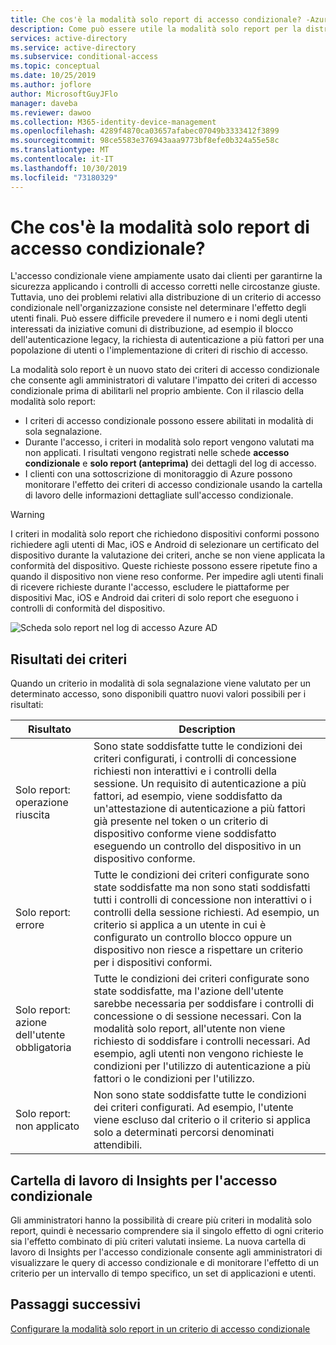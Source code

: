 ```yaml
---
title: Che cos'è la modalità solo report di accesso condizionale? -Azure Active Directory
description: Come può essere utile la modalità solo report per la distribuzione dei criteri di accesso condizionale
services: active-directory
ms.service: active-directory
ms.subservice: conditional-access
ms.topic: conceptual
ms.date: 10/25/2019
ms.author: joflore
author: MicrosoftGuyJFlo
manager: daveba
ms.reviewer: dawoo
ms.collection: M365-identity-device-management
ms.openlocfilehash: 4289f4870ca03657afabec07049b3333412f3899
ms.sourcegitcommit: 98ce5583e376943aaa9773bf8efe0b324a55e58c
ms.translationtype: MT
ms.contentlocale: it-IT
ms.lasthandoff: 10/30/2019
ms.locfileid: "73180329"
---
```

# <a name="what-is-conditional-access-report-only-mode"></a>Che cos'è la modalità solo report di accesso condizionale?

L'accesso condizionale viene ampiamente usato dai clienti per garantirne la sicurezza applicando i controlli di accesso corretti nelle circostanze giuste. Tuttavia, uno dei problemi relativi alla distribuzione di un criterio di accesso condizionale nell'organizzazione consiste nel determinare l'effetto degli utenti finali. Può essere difficile prevedere il numero e i nomi degli utenti interessati da iniziative comuni di distribuzione, ad esempio il blocco dell'autenticazione legacy, la richiesta di autenticazione a più fattori per una popolazione di utenti o l'implementazione di criteri di rischio di accesso. 

La modalità solo report è un nuovo stato dei criteri di accesso condizionale che consente agli amministratori di valutare l'impatto dei criteri di accesso condizionale prima di abilitarli nel proprio ambiente.  Con il rilascio della modalità solo report:

- I criteri di accesso condizionale possono essere abilitati in modalità di sola segnalazione.
- Durante l'accesso, i criteri in modalità solo report vengono valutati ma non applicati. I risultati vengono registrati nelle schede **accesso condizionale** e **solo report (anteprima)** dei dettagli del log di accesso.
- I clienti con una sottoscrizione di monitoraggio di Azure possono monitorare l'effetto dei criteri di accesso condizionale usando la cartella di lavoro delle informazioni dettagliate sull'accesso condizionale.

> [!WARNING]
> I criteri in modalità solo report che richiedono dispositivi conformi possono richiedere agli utenti di Mac, iOS e Android di selezionare un certificato del dispositivo durante la valutazione dei criteri, anche se non viene applicata la conformità del dispositivo. Queste richieste possono essere ripetute fino a quando il dispositivo non viene reso conforme. Per impedire agli utenti finali di ricevere richieste durante l'accesso, escludere le piattaforme per dispositivi Mac, iOS e Android dai criteri di solo report che eseguono i controlli di conformità del dispositivo.

![Scheda solo report nel log di accesso Azure AD](./media/concept-conditional-access-report-only/report-only-detail-in-sign-in-log.png)

## <a name="policy-results"></a>Risultati dei criteri

Quando un criterio in modalità di sola segnalazione viene valutato per un determinato accesso, sono disponibili quattro nuovi valori possibili per i risultati:

| Risultato | Description |
| --- | --- |
| Solo report: operazione riuscita | Sono state soddisfatte tutte le condizioni dei criteri configurati, i controlli di concessione richiesti non interattivi e i controlli della sessione. Un requisito di autenticazione a più fattori, ad esempio, viene soddisfatto da un'attestazione di autenticazione a più fattori già presente nel token o un criterio di dispositivo conforme viene soddisfatto eseguendo un controllo del dispositivo in un dispositivo conforme. |
| Solo report: errore | Tutte le condizioni dei criteri configurate sono state soddisfatte ma non sono stati soddisfatti tutti i controlli di concessione non interattivi o i controlli della sessione richiesti. Ad esempio, un criterio si applica a un utente in cui è configurato un controllo blocco oppure un dispositivo non riesce a rispettare un criterio per i dispositivi conformi. |
| Solo report: azione dell'utente obbligatoria | Tutte le condizioni dei criteri configurate sono state soddisfatte, ma l'azione dell'utente sarebbe necessaria per soddisfare i controlli di concessione o di sessione necessari. Con la modalità solo report, all'utente non viene richiesto di soddisfare i controlli necessari. Ad esempio, agli utenti non vengono richieste le condizioni per l'utilizzo di autenticazione a più fattori o le condizioni per l'utilizzo.   |
| Solo report: non applicato | Non sono state soddisfatte tutte le condizioni dei criteri configurati. Ad esempio, l'utente viene escluso dal criterio o il criterio si applica solo a determinati percorsi denominati attendibili. |

## <a name="conditional-access-insights-workbook"></a>Cartella di lavoro di Insights per l'accesso condizionale

Gli amministratori hanno la possibilità di creare più criteri in modalità solo report, quindi è necessario comprendere sia il singolo effetto di ogni criterio sia l'effetto combinato di più criteri valutati insieme. La nuova cartella di lavoro di Insights per l'accesso condizionale consente agli amministratori di visualizzare le query di accesso condizionale e di monitorare l'effetto di un criterio per un intervallo di tempo specifico, un set di applicazioni e utenti. 
 
## <a name="next-steps"></a>Passaggi successivi

[Configurare la modalità solo report in un criterio di accesso condizionale](howto-conditional-access-report-only.md)
